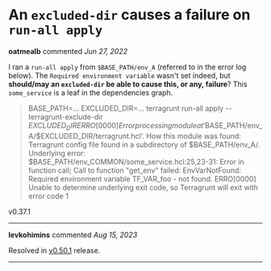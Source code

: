 # An `excluded-dir` causes a failure on `run-all apply`

**oatmealb** commented *Jun 27, 2022*

I ran a `run-all apply` from `$BASE_PATH/env_A` (referred to in the error log below). The `Required environment variable` wasn't set indeed, but **should/may an `excluded-dir` be able to cause this, or any, failure**? This `some_service` is a leaf in the dependencies graph.

> BASE_PATH=...
> EXCLUDED_DIR=...
> terragrunt run-all apply --terragrunt-exclude-dir $EXCLUDED_DIR                                                          
ERRO[0000] Error processing module at '$BASE_PATH/env_A/$EXCLUDED_DIR/terragrunt.hcl'. How this module was found: Terragrunt config file found in a subdirectory of $BASE_PATH/env_A/. Underlying error: $BASE_PATH/env_COMMON/some_service.hcl:25,23-31: Error in function call; Call to function "get_env" failed: EnvVarNotFound: Required environment variable TF_VAR_foo - not found. 
ERRO[0000] Unable to determine underlying exit code, so Terragrunt will exit with error code 1 

v0.37.1
<br />
***


**levkohimins** commented *Aug 15, 2023*

Resolved in [v0.50.1](https://github.com/gruntwork-io/terragrunt/releases/tag/v0.50.1) release.
***

